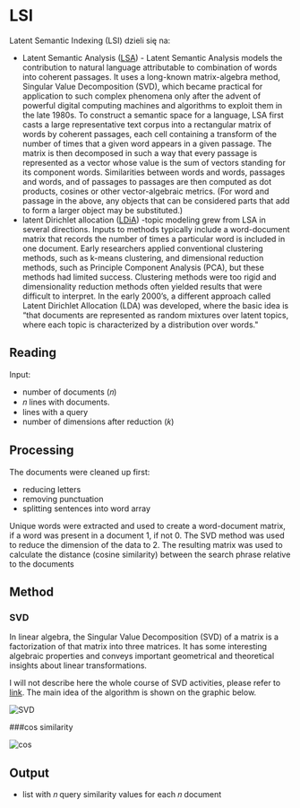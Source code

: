 # LSI

Latent Semantic Indexing (LSI) dzieli się na:
* Latent Semantic Analysis ([LSA](http://www.scholarpedia.org/article/Latent_semantic_analysis)) - Latent Semantic Analysis  models the contribution to natural language attributable to combination of words into coherent passages. It uses a long-known matrix-algebra method, Singular Value Decomposition (SVD), which became practical for application to such complex phenomena only after the advent of powerful digital computing machines and algorithms to exploit them in the late 1980s. To construct a semantic space for a language, LSA first casts a large representative text corpus into a rectangular matrix of words by coherent passages, each cell containing a transform of the number of times that a given word appears in a given passage. The matrix is then decomposed in such a way that every passage is represented as a vector whose value is the sum of vectors standing for its component words. Similarities between words and words, passages and words, and of passages to passages are then computed as dot products, cosines or other vector-algebraic metrics. (For word and passage in the above, any objects that can be considered parts that add to form a larger object may be substituted.)
* latent Dirichlet allocation ([LDiA](https://par.nsf.gov/servlets/purl/10055536)) -topic modeling grew from LSA in several directions. Inputs to methods typically include a word-document matrix that records the number of times a particular word is included in one document. Early researchers applied conventional clustering methods, such as k-means clustering, and dimensional reduction methods, such as Principle Component Analysis (PCA), but these methods had limited success. Clustering methods were too rigid and dimensionality reduction methods often yielded results that were difficult to interpret. In the early 2000’s, a different approach called Latent Dirichlet Allocation (LDA) was developed, where the basic idea is “that documents are represented as random mixtures over latent topics, where each topic is characterized by a distribution over words." 


## Reading

Input:
* number of documents (𝑛)
* 𝑛 lines with documents.
* lines with a query
* number of dimensions after reduction (𝑘)
    

## Processing

The documents were cleaned up first:
* reducing letters 
* removing punctuation
* splitting sentences into word array

Unique words were extracted and used to create a word-document matrix, if a word was present in a document 1, if not 0.
The SVD method was used to reduce the dimension of the data to 2. The resulting matrix was used to calculate the distance (cosine similarity) between the search phrase relative to the documents
  

## Method

### SVD
In linear algebra, the Singular Value Decomposition (SVD) of a matrix is a factorization of that matrix into three matrices. It has some interesting algebraic properties and conveys important geometrical and theoretical insights about linear transformations. 

I will not describe here the whole course of SVD activities, please refer to [link](https://towardsdatascience.com/understanding-singular-value-decomposition-and-its-application-in-data-science-388a54be95d). 
The main idea of the algorithm is shown on the graphic below.


![SVD](https://www.researchgate.net/publication/323907837/figure/fig2/AS:606612796473344@1521639169497/Schematic-representation-for-singular-value-decomposition-SVD-analysis.png)

###cos similarity

![cos](https://miro.medium.com/max/1400/1*LfW66-WsYkFqWc4XYJbEJg.png)

## Output

* list with 𝑛 query similarity values for each 𝑛 document








